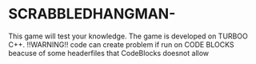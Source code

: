 # SCRABBLEDHANGMAN-
This game will test your knowledge.
The game is developed on TURBOO C++. 
!!WARNING!! code can create problem if run on CODE BLOCKS beacuse of some headerfiles that CodeBlocks doesnot allow 
